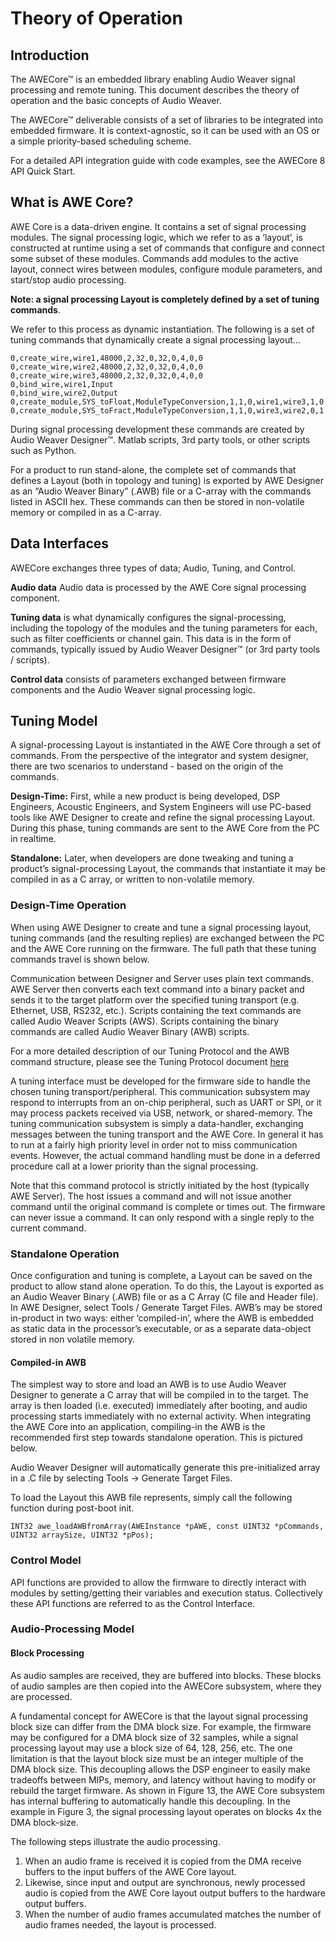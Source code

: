 # Theory of Operation

## Introduction

The AWECore™ is an embedded library enabling Audio Weaver signal processing and remote tuning. This document describes the theory of operation and the basic concepts of Audio Weaver.

The AWECore™ deliverable consists of a set of libraries to be integrated into embedded firmware. It is context-agnostic, so it can be used with an OS or a simple priority-based scheduling scheme.

For a detailed API integration guide with code examples, see the AWECore 8 API Quick Start.

## What is AWE Core?

AWE Core is a data-driven engine. It contains a set of signal processing modules. The signal processing logic, which we refer to as a ‘layout’, is constructed at runtime using a set of commands that configure and connect some subset of these modules. Commands add modules to the active layout, connect wires between modules, configure module parameters, and start/stop audio processing.

**Note: a signal processing Layout is completely defined by a set of tuning commands**.

We refer to this process as dynamic instantiation. The following is a set of tuning commands that dynamically create a signal processing layout...

```text
0,create_wire,wire1,48000,2,32,0,32,0,4,0,0
0,create_wire,wire2,48000,2,32,0,32,0,4,0,0
0,create_wire,wire3,48000,2,32,0,32,0,4,0,0
0,bind_wire,wire1,Input
0,bind_wire,wire2,Output
0,create_module,SYS_toFloat,ModuleTypeConversion,1,1,0,wire1,wire3,1,0
0,create_module,SYS_toFract,ModuleTypeConversion,1,1,0,wire3,wire2,0,1
```

During signal processing development these commands are created by Audio Weaver Designer™. Matlab scripts, 3rd party tools, or other scripts such as Python.

For a product to run stand-alone, the complete set of commands that defines a Layout \(both in topology and tuning\) is exported by AWE Designer as an “Audio Weaver Binary” \(.AWB\) file or a C-array with the commands listed in ASCII hex. These commands can then be stored in non-volatile memory or compiled in as a C-array.

## Data Interfaces

AWECore exchanges three types of data; Audio, Tuning, and Control.

**Audio data** Audio data is processed by the AWE Core signal processing component.

**Tuning data** is what dynamically configures the signal-processing, including the topology of the modules and the tuning parameters for each, such as filter coefficients or channel gain. This data is in the form of commands, typically issued by Audio Weaver Designer™ \(or 3rd party tools / scripts\).

**Control data** consists of parameters exchanged between firmware components and the Audio Weaver signal processing logic.

## Tuning Model

A signal-processing Layout is instantiated in the AWE Core through a set of commands. From the perspective of the integrator and system designer, there are two scenarios to understand - based on the origin of the commands.

**Design-Time:** First, while a new product is being developed, DSP Engineers, Acoustic Engineers, and System Engineers will use PC-based tools like AWE Designer to create and refine the signal processing Layout. During this phase, tuning commands are sent to the AWE Core from the PC in realtime.

**Standalone:** Later, when developers are done tweaking and tuning a product’s signal-processing Layout, the commands that instantiate it may be compiled in as a C array, or written to non-volatile memory.

### Design-Time Operation

When using AWE Designer to create and tune a signal processing layout, tuning commands \(and the resulting replies\) are exchanged between the PC and the AWE Core running on the firmware. The full path that these tuning commands travel is shown below.

Communication between Designer and Server uses plain text commands. AWE Server then converts each text command into a binary packet and sends it to the target platform over the specified tuning transport \(e.g. Ethernet, USB, RS232, etc.\). Scripts containing the text commands are called Audio Weaver Scripts \(AWS\). Scripts containing the binary commands are called Audio Weaver Binary \(AWB\) scripts.

For a more detailed description of our Tuning Protocol and the AWB command structure, please see the Tuning Protocol document [here](http://download.dspconcepts.com/awecore/a00043.html)

A tuning interface must be developed for the firmware side to handle the chosen tuning transport/peripheral. This communication subsystem may respond to interrupts from an on-chip peripheral, such as UART or SPI, or it may process packets received via USB, network, or shared-memory. The tuning communication subsystem is simply a data-handler, exchanging messages between the tuning transport and the AWE Core. In general it has to run at a fairly high priority level in order not to miss communication events. However, the actual command handling must be done in a deferred procedure call at a lower priority than the signal processing.

Note that this command protocol is strictly initiated by the host \(typically AWE Server\). The host issues a command and will not issue another command until the original command is complete or times out. The firmware can never issue a command. It can only respond with a single reply to the current command.

### Standalone Operation

Once configuration and tuning is complete, a Layout can be saved on the product to allow stand alone operation. To do this, the Layout is exported as an Audio Weaver Binary \(.AWB\) file or as a C Array \(C file and Header file\). In AWE Designer, select Tools / Generate Target Files. AWB’s may be stored in-product in two ways: either ‘compiled-in’, where the AWB is embedded as static data in the processor’s executable, or as a separate data-object stored in non volatile memory.

#### Compiled-in AWB

The simplest way to store and load an AWB is to use Audio Weaver Designer to generate a C array that will be compiled in to the target. The array is then loaded \(i.e. executed\) immediately after booting, and audio processing starts immediately with no external activity. When integrating the AWE Core into an application, compiling-in the AWB is the recommended first step towards standalone operation. This is pictured below.

Audio Weaver Designer will automatically generate this pre-initialized array in a .C file by selecting Tools -&gt; Generate Target Files.

To load the Layout this AWB file represents, simply call the following function during post-boot init.

```text
INT32 awe_loadAWBfromArray(AWEInstance *pAWE, const UINT32 *pCommands, UINT32 arraySize, UINT32 *pPos);
```

### Control Model

API functions are provided to allow the firmware to directly interact with modules by setting/getting their variables and execution status. Collectively these API functions are referred to as the Control Interface.

### Audio-Processing Model

#### Block Processing

As audio samples are received, they are buffered into blocks. These blocks of audio samples are then copied into the AWECore subsystem, where they are processed.

A fundamental concept for AWECore is that the layout signal processing block size can differ from the DMA block size. For example, the firmware may be configured for a DMA block size of 32 samples, while a signal processing layout may use a block size of 64, 128, 256, etc. The one limitation is that the layout block size must be an integer multiple of the DMA block size. This decoupling allows the DSP engineer to easily make tradeoffs between MIPs, memory, and latency without having to modify or rebuild the target firmware. As shown in Figure 13, the AWE Core subsystem has internal buffering to automatically handle this decoupling. In the example in Figure 3, the signal processing layout operates on blocks 4x the DMA block-size.

The following steps illustrate the audio processing.

1. When an audio frame is received it is copied from the DMA receive buffers to the input buffers of the AWE Core layout.
2. Likewise, since input and output are synchronous, newly processed audio is copied from the AWE Core layout output buffers to the hardware output buffers.
3. When the number of audio frames accumulated matches the number of audio frames needed, the layout is processed.

